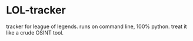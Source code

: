# LOL-tracker
tracker for league of legends. runs on command line, 100% python. treat it like a crude OSINT tool. 
